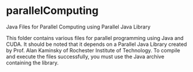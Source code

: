 parallelComputing
=================

Java Files for Parallel Computing using Parallel Java Library


This folder contains various files for parallel programming using Java and CUDA. 
It should be noted that it depends on a Parallel Java Library created by Prof. Alan Kaminsky 
of Rochester Institute of Technology. To compile and execute the files successfully, you must use
the Java archive containing the library.
